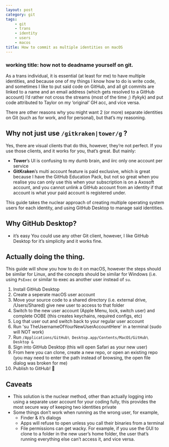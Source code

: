 ```yaml
---
layout: post
category: git
tags:
    - git
    - trans
    - identity
    - users
    - macos
title: How to commit as multiple identities on macOS
---
```

### working title: how not to deadname yourself on git.
As a trans individual, it is essential (at least for me) to have multiple identities, and because one of my things I know how to do is write code, and sometimes I like to put said code on GitHub, and all git commits are linked to a name and an email address (which gets resolved to a GitHub account) I’d rather not cross the streams (most of the time ;) ifykyk) and put code attributed to Taylor on my ‘original’ GH acc, and vice versa.

There are other reasons why you might want 2 (or more) separate identities on Git (such as for work, and for personal), but that’s my reasoning.

## Why not just use `/gitkraken|tower/g` ?
Yes, there are visual clients that do this, however, they’re not perfect. If you use those clients, and it works for you, that’s great. But mainly:
 -  **Tower**’s UI is confusing to my dumb brain, and iirc only one account per service
 - **GitKraken**’s multi account feature is paid exclusive, which is great because I have the GitHub Education Pack, but not so great when you realise you can only use this when your subscription is on a Axosoft account, and you cannot unlink a GitHub account from an identity if that account is what your paid account is registered under.

This guide takes the nuclear approach of creating multiple operating system users for each identity, and using GitHub Desktop to manage said identities.
## Why GitHub Desktop?
- it’s easy
You could use any other Git client, however, I like GitHub Desktop for it’s simplicity and it works fine.
## Actually doing the thing.
This guide will show you how to do it on macOS, however the steps should be similar for Linux, and the concepts should be similar for Windows (i.e. using `PsExec` or similar to exec as another user instead of `su`.
1. Install GitHub Desktop
2. Create a seperate macOS user account
3. Move your source code to a shared directory (i.e. external drive, /Users/Shared) give new user to access to that folder
4. Switch to the new user account (Apple Menu, lock, switch user) and complete OOBE (this creates keychains, required configs, etc)
5. Log that user out and switch back to your regular user account
6. Run 'su TheUsernameOfYourNewUserAccountHere' in a terminal (sudo will NOT work)
7. Run `/Applications/GitHub\ Desktop.app/Contents/MacOS/GitHub\ Desktop &`
8.  Sign into GitHub Desktop (this will open Safari as your new user)
9. From here you can clone, create a new repo, or open an existing repo  (you may need to enter the path instead of browsing, the open file dialog was broken for me)
10. Publish to GitHub! 🥳

## Caveats
- This solution is the nuclear method, other than actually logging into using a separate user account for your coding fully, this provides the most secure way of keeping two identities private
- Some things don’t work when running as the wrong user, for example, 
	- Finder & it’s dialogs
	- Apps will refuse to open unless you call their binaries from a terminal
	- File permissions can get wacky. For example, if you use the GUI to clone to a folder in the new user’s home folder, the user that’s running everything else can’t access it, and vice versa.